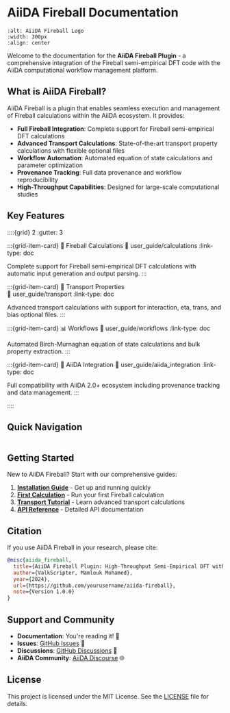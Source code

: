 # AiiDA Fireball Documentation

```{image} _static/images/aiida_fireball_logo.png
:alt: AiiDA Fireball Logo
:width: 300px
:align: center
```

Welcome to the documentation for the **AiiDA Fireball Plugin** - a comprehensive integration of the Fireball semi-empirical DFT code with the AiiDA computational workflow management platform.

## What is AiiDA Fireball?

AiiDA Fireball is a plugin that enables seamless execution and management of Fireball calculations within the AiiDA ecosystem. It provides:

- **Full Fireball Integration**: Complete support for Fireball semi-empirical DFT calculations
- **Advanced Transport Calculations**: State-of-the-art transport property calculations with flexible optional files
- **Workflow Automation**: Automated equation of state calculations and parameter optimization
- **Provenance Tracking**: Full data provenance and workflow reproducibility
- **High-Throughput Capabilities**: Designed for large-scale computational studies

## Key Features

::::{grid} 2
:gutter: 3

:::{grid-item-card} 🔬 Fireball Calculations
:link: user_guide/calculations
:link-type: doc

Complete support for Fireball semi-empirical DFT calculations with automatic input generation and output parsing.
:::

:::{grid-item-card} 🚀 Transport Properties  
:link: user_guide/transport
:link-type: doc

Advanced transport calculations with support for interaction, eta, trans, and bias optional files.
:::

:::{grid-item-card} 📊 Workflows
:link: user_guide/workflows
:link-type: doc

Automated Birch-Murnaghan equation of state calculations and bulk property extraction.
:::

:::{grid-item-card} 🔧 AiiDA Integration
:link: user_guide/aiida_integration
:link-type: doc

Full compatibility with AiiDA 2.0+ ecosystem including provenance tracking and data management.
:::

::::

## Quick Navigation

```{tableofcontents}
```

## Getting Started

New to AiiDA Fireball? Start with our comprehensive guides:

1. **[Installation Guide](user_guide/installation)** - Get up and running quickly
2. **[First Calculation](user_guide/first_calculation)** - Run your first Fireball calculation
3. **[Transport Tutorial](user_guide/transport_tutorial)** - Learn advanced transport calculations
4. **[API Reference](reference/api)** - Detailed API documentation

## Citation

If you use AiiDA Fireball in your research, please cite:

```bibtex
@misc{aiida_fireball,
  title={AiiDA Fireball Plugin: High-Throughput Semi-Empirical DFT with Transport Calculations},
  author={ValkScripter, Mamlouk Mohamed},
  year={2024},
  url={https://github.com/yourusername/aiida-fireball},
  note={Version 1.0.0}
}
```

## Support and Community

- **Documentation**: You're reading it! 📖
- **Issues**: [GitHub Issues](https://github.com/yourusername/aiida-fireball/issues) 🐛
- **Discussions**: [GitHub Discussions](https://github.com/yourusername/aiida-fireball/discussions) 💬
- **AiiDA Community**: [AiiDA Discourse](https://aiida.discourse.group/) 🌐

## License

This project is licensed under the MIT License. See the [LICENSE](https://github.com/yourusername/aiida-fireball/blob/main/LICENSE) file for details.
